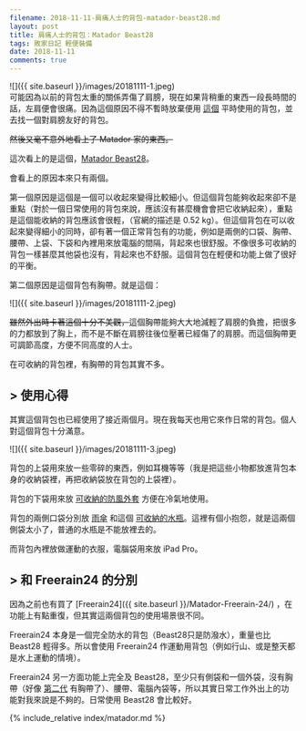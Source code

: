 ```yaml
---
filename: 2018-11-11-肩痛人士的背包-matador-beast28.md
layout: post
title: 肩痛人士的背包：Matador Beast28
tags: 敗家日記 輕便裝備
date: 2018-11-11
comments: true
---
```


![]({{ site.baseurl }}/images/20181111-1.jpeg)  
可能因為以前的背包太重的關係弄傷了肩膀，現在如果背稍重的東西一段長時間的話，左肩便會很痛。因為這個原因不得不暫時放棄便用 [這個](https://herschel.com/shop/backpacks/retreat-backpack-mid-volume?v=10329-00001-OS) 平時使用的背包，並去找一個對肩膀友好的背包。

~~然後又毫不意外地看上了 Matador 家的東西。~~


這次看上的是這個，[Matador Beast28](https://matadorup.com/products/beast28-packable-technical-backpack?variant=34161105798)。

會看上的原因本來只有兩個。

第一個原因是這個是一個可以收起來變得比較細小。但這個背包能夠收起來卻不是重點（對於一個日常使用的背包來說，應該沒有甚麼機會會把它收納起來），重點是這個能收納的背包應該會很輕，（官網的描述是 0.52 kg）。但這個背包在可以收起來變得細小的同時，卻有著一個正常背包有的功能，例如是兩側的口袋、胸帶、腰帶、上袋、下袋和內裡用來放電腦的間隔，背起來也很舒服。不像很多可收納的背包一樣甚麼其他袋也沒有，背起來也不舒服。這個背包在輕便和功能上做了很好的平衡。

第二個原因是這個背包有胸帶。就是這個：

![]({{ site.baseurl }}/images/20181111-2.jpeg)

~~雖然外出時卡著這個十分不美觀，~~這個胸帶能夠大大地減輕了肩膀的負擔，把很多的力都放到了胸上，而不是不斷在肩膀往後位壓著已經傷了的肩膀。而這個胸帶更可調節高度，方便不同高度的人士。

在可收納的背包裡，有胸帶的背包其實不多。

## > 使用心得

其實這個背包也已經使用了接近兩個月。現在我每天也用它來作日常的背包。個人對這個背包十分滿意。

![]({{ site.baseurl }}/images/20181111-3.jpeg)

背包的上袋用來放一些零碎的東西，例如耳機等等（我是把這些小物都放進背包本身的收納袋裡，再把收納袋放在背包的上袋裡）。

背包的下袋用來放 [可收納的防風外套](https://www.montbell.us/products/disp.php?p_id=2303123) 方便在冷氣地使用。

背包的兩側口袋分別放 [雨傘](https://www.umbrella-store.net/home/pentagon79/) 和這個 [可收納的水瓶](https://www.vapur.us/shop/anti-bottles/1l-wide-mouth-antibottle-element-water.html)。這裡有個小抱怨，就是這兩個側袋太小了，普通的水瓶是不能放裡去的。

而背包內裡放做運動的衣服，電腦袋用來放 iPad Pro。

## > 和 Freerain24 的分別

因為之前也有買了 [Freerain24]({{ site.baseurl }}/Matador-Freerain-24/) ，在功能上有點重復，但其實這兩個背包的使用場景很不同。

Freerain24 本身是一個完全防水的背包（Beast28只是防潑水），重量也比 Beast28 輕得多。所以會使用 Freerain24 作運動用背包（例如行山、或是整天都是水上運動的情境）。

Freerain24 另一方面功能上完全及 Beast28，至少只有側袋和一個外袋，沒有胸帶（好像 [第二代](https://matadorup.com/products/freerain24-2-0?variant=18267413184625) 有胸帶了）、腰帶、電腦內袋等，所以其實日常工作外出上的功能對我來說是不夠的。日常使用 Beast28 會比較好。

{% include_relative index/matador.md %}